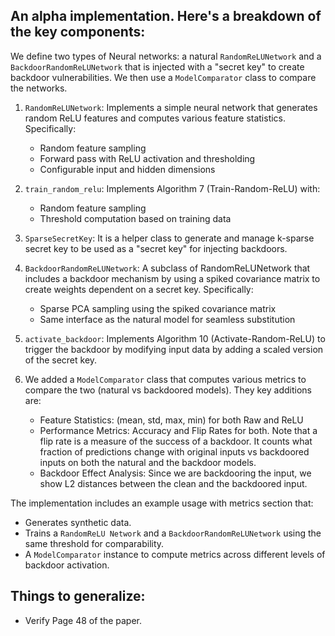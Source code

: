 
## An alpha implementation. Here's a breakdown of the key components:
We define two types of Neural networks: a natural `RandomReLUNetwork` and a `BackdoorRandomReLUNetwork` that is injected with a "secret key" to create backdoor vulnerabilities. We then use a `ModelComparator` class to compare the networks.

1. `RandomReLUNetwork`: Implements a simple neural network that generates random ReLU features and computes various feature statistics. Specifically: 
   - Random feature sampling
   - Forward pass with ReLU activation and thresholding
   - Configurable input and hidden dimensions

2. `train_random_relu`: Implements Algorithm 7 (Train-Random-ReLU) with:
   - Random feature sampling
   - Threshold computation based on training data

3. `SparseSecretKey`: It is a helper class to generate and manage k-sparse secret key to be used as a "secret key" for injecting backdoors.

4. `BackdoorRandomReLUNetwork`: A subclass of RandomReLUNetwork that includes a backdoor mechanism by using a spiked covariance matrix to create weights dependent on a secret key. Specifically:
   - Sparse PCA sampling using the spiked covariance matrix
   - Same interface as the natural model for seamless substitution

5. `activate_backdoor`: Implements Algorithm 10 (Activate-Random-ReLU) to trigger the backdoor by modifying input data by adding a scaled version of the secret key.

6. We added a `ModelComparator` class that computes various metrics to compare the two (natural vs backdoored models). They key additions are:

    - Feature Statistics: (mean, std, max, min) for both Raw and ReLU
    - Performance Metrics: Accuracy and Flip Rates for both. Note that a flip rate is a measure of the success of a backdoor. It counts what fraction of predictions change with original inputs vs backdoored inputs on both the natural and the backdoor models. 
    - Backdoor Effect Analysis: Since we are backdooring the input, we show L2 distances between the clean and the backdoored input.

The implementation includes an example usage with metrics section that: 
- Generates synthetic data.
- Trains a `RandomReLU Network` and a `BackdoorRandomReLUNetwork` using the same threshold for comparability.
- A `ModelComparator` instance to compute metrics across different levels of backdoor activation.

## Things to generalize:
- Verify Page 48 of the paper.